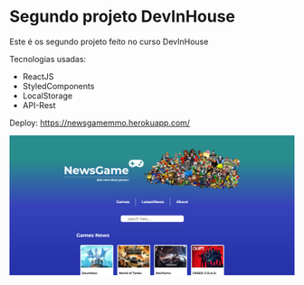 # Segundo projeto DevInHouse


Este é  os segundo projeto feito no curso DevInHouse

Tecnologias usadas:

* ReactJS
* StyledComponents
* LocalStorage
* API-Rest

Deploy: https://newsgamemmo.herokuapp.com/

<img src="./src/assets/images/home_page.PNG"/>
